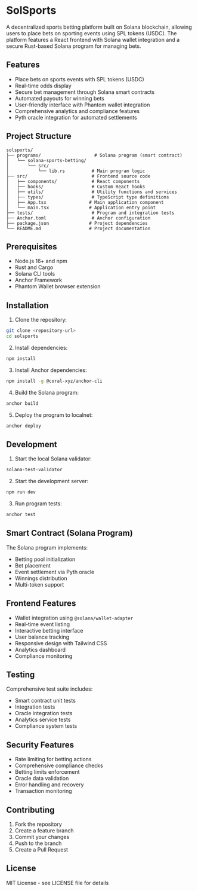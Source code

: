 # SolSports

A decentralized sports betting platform built on Solana blockchain, allowing users to place bets on sporting events using SPL tokens (USDC). The platform features a React frontend with Solana wallet integration and a secure Rust-based Solana program for managing bets.

## Features

- Place bets on sports events with SPL tokens (USDC)
- Real-time odds display
- Secure bet management through Solana smart contracts
- Automated payouts for winning bets
- User-friendly interface with Phantom wallet integration
- Comprehensive analytics and compliance features
- Pyth oracle integration for automated settlements

## Project Structure

```
solsports/
├── programs/                    # Solana program (smart contract)
│   └── solana-sports-betting/
│       └── src/
│           └── lib.rs          # Main program logic
├── src/                        # Frontend source code
│   ├── components/             # React components
│   ├── hooks/                  # Custom React hooks
│   ├── utils/                  # Utility functions and services
│   ├── types/                  # TypeScript type definitions
│   ├── App.tsx                # Main application component
│   └── main.tsx               # Application entry point
├── tests/                      # Program and integration tests
├── Anchor.toml                 # Anchor configuration
├── package.json               # Project dependencies
└── README.md                  # Project documentation
```

## Prerequisites

- Node.js 16+ and npm
- Rust and Cargo
- Solana CLI tools
- Anchor Framework
- Phantom Wallet browser extension

## Installation

1. Clone the repository:
```bash
git clone <repository-url>
cd solsports
```

2. Install dependencies:
```bash
npm install
```

3. Install Anchor dependencies:
```bash
npm install -g @coral-xyz/anchor-cli
```

4. Build the Solana program:
```bash
anchor build
```

5. Deploy the program to localnet:
```bash
anchor deploy
```

## Development

1. Start the local Solana validator:
```bash
solana-test-validator
```

2. Start the development server:
```bash
npm run dev
```

3. Run program tests:
```bash
anchor test
```

## Smart Contract (Solana Program)

The Solana program implements:

- Betting pool initialization
- Bet placement
- Event settlement via Pyth oracle
- Winnings distribution
- Multi-token support

## Frontend Features

- Wallet integration using `@solana/wallet-adapter`
- Real-time event listing
- Interactive betting interface
- User balance tracking
- Responsive design with Tailwind CSS
- Analytics dashboard
- Compliance monitoring

## Testing

Comprehensive test suite includes:

- Smart contract unit tests
- Integration tests
- Oracle integration tests
- Analytics service tests
- Compliance system tests

## Security Features

- Rate limiting for betting actions
- Comprehensive compliance checks
- Betting limits enforcement
- Oracle data validation
- Error handling and recovery
- Transaction monitoring

## Contributing

1. Fork the repository
2. Create a feature branch
3. Commit your changes
4. Push to the branch
5. Create a Pull Request

## License

MIT License - see LICENSE file for details